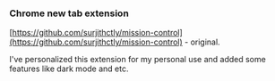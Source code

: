 ### Chrome new tab extension

[https://github.com/surjithctly/mission-control](https://github.com/surjithctly/mission-control) - original.

I've personalized this extension for my personal use and added some features like dark mode and etc.
